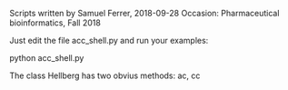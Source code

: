 Scripts written by Samuel Ferrer, 2018-09-28
Occasion: Pharmaceutical bioinformatics, Fall 2018

Just edit the file acc_shell.py and run your examples:

python acc_shell.py 

The class Hellberg has two obvius methods: ac, cc